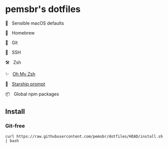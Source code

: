 # pemsbr's dotfiles

🍎 &nbsp; Sensible macOS defaults

🍺 &nbsp; Homebrew

🌳 &nbsp; Git

🔐 &nbsp; SSH

🛠 &nbsp; Zsh

✨ &nbsp; [Oh My Zsh][omz]

💫 &nbsp; [Starship prompt][starship]

📦 &nbsp; Global npm packages

## Install

### Git-free

```
curl https://raw.githubusercontent.com/pemsbr/dotfiles/HEAD/install.sh | bash
```

[omz]: https://github.com/ohmyzsh/ohmyzsh/
[starship]: https://starship.rs

